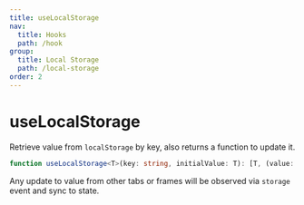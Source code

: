 ```yaml
---
title: useLocalStorage
nav:
  title: Hooks
  path: /hook
group:
  title: Local Storage
  path: /local-storage
order: 2
---
```


# useLocalStorage

Retrieve value from `localStorage` by key, also returns a function to update it.

```typescript
function useLocalStorage<T>(key: string, initialValue: T): [T, (value: T) => void]
```

Any update to value from other tabs or frames will be observed via `storage` event and sync to state.

<code src="./demo/useLocalStorage.tsx">
